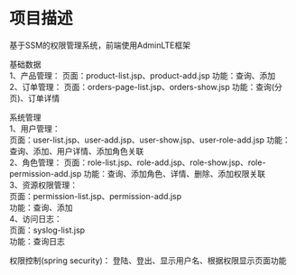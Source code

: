 # 项目描述
基于SSM的权限管理系统，前端使用AdminLTE框架

基础数据 <br>
1、产品管理：
页面：product-list.jsp、product-add.jsp
功能：查询、添加 <br>
2、订单管理：
页面：orders-page-list.jsp、orders-show.jsp
功能：查询(分页)、订单详情


系统管理 <br>
1、用户管理： <br>
页面：user-list.jsp、user-add.jsp、user-show.jsp、user-role-add.jsp
功能：查询、添加、用户详情、添加角色关联 <br>
2、角色管理：
页面：role-list.jsp、role-add.jsp、role-show.jsp、role-permission-add.jsp
功能：查询、添加角色、详情、删除、添加权限关联 <br>
3、资源权限管理：<br>
页面：permission-list.jsp、permission-add.jsp  <br>
功能：查询、添加 <br>
4、访问日志：<br>
页面：syslog-list.jsp <br>
功能：查询日志

权限控制(spring security)：
登陆、登出、显示用户名、根据权限显示页面功能